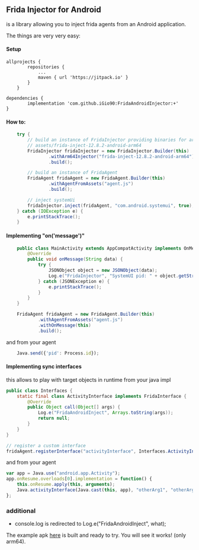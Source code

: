 ## Frida Injector for Android

is a library allowing you to inject frida agents from an Android application.

The things are very very easy:

#### Setup

```
allprojects {
		repositories {
			...
			maven { url 'https://jitpack.io' }
		}
	}
```

```
dependencies {
        implementation 'com.github.iGio90:FridaAndroidInjector:+'
}
```

#### How to:

```java
    try {
        // build an instance of FridaInjector providing binaries for arm/arm64/x86/x86_64 as needed
        // assets/frida-inject-12.8.2-android-arm64
        FridaInjector fridaInjector = new FridaInjector.Builder(this)
                .withArm64Injector("frida-inject-12.8.2-android-arm64")
                .build();

        // build an instance of FridaAgent
        FridaAgent fridaAgent = new FridaAgent.Builder(this)
                .withAgentFromAssets("agent.js")
                .build();

        // inject systemUi
        fridaInjector.inject(fridaAgent, "com.android.systemui", true);
    } catch (IOException e) {
        e.printStackTrace();
    }
````

#### Implementing "on('message')"

```java
    public class MainActivity extends AppCompatActivity implements OnMessage {
        @Override
        public void onMessage(String data) {
            try {
                JSONObject object = new JSONObject(data);
                Log.e("FridaInjector", "SystemUI pid: " + object.getString("pid"));
            } catch (JSONException e) {
                e.printStackTrace();
            }
        }
    }
```

```java
    FridaAgent fridaAgent = new FridaAgent.Builder(this)
            .withAgentFromAssets("agent.js")
            .withOnMessage(this)
            .build();
```

and from your agent

```javascript
    Java.send({'pid': Process.id});
```

#### Implementing sync interfaces

this allows to play with target objects in runtime from your java impl

```java
public class Interfaces {
    static final class ActivityInterface implements FridaInterface {
        @Override
        public Object call(Object[] args) {
            Log.e("FridaAndroidInject", Arrays.toString(args));
            return null;
        }
    }
}
```
```java
// register a custom interface
fridaAgent.registerInterface("activityInterface", Interfaces.ActivityInterface.class);
```

and from your agent

```javascript
var app = Java.use("android.app.Activity");
app.onResume.overloads[0].implementation = function() {
    this.onResume.apply(this, arguments);
    Java.activityInterface(Java.cast(this, app), "otherArg1", "otherArg2");
};
```

### additional
* console.log is redirected to Log.e("FridaAndroidInject", what);

The example apk [here](https://github.com/igio90/FridaAndroidInjector/tree/master/example.apk) is built and ready to try. You will see it works! (only arm64).